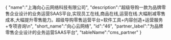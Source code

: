 {
	"name":"上海向心云网络科技有限公司",
	"description":"超级导购一款为品牌零售企业设计的业务运营SAAS平台,实现员工在线,商品在线,运营在线.大幅削减零售成本,大幅提升零售能力。超级导购零售运营平台=软件工具+内容创造+运营服务+专项咨询\n",
	"short_name":"向心云网络",
	"id":"46",
	"partner_label":"为品牌零售企业设计的业务运营SAAS平台",
	"tableName":"cms_partner"
}